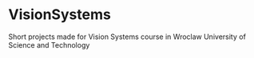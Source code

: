 # VisionSystems
Short projects made for Vision Systems course in Wroclaw University of Science and Technology
